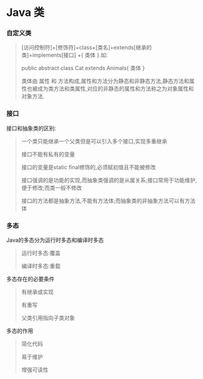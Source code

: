 # Java 类

### 自定义类

> [访问控制符]+[修饰符]+class+[类名]+extends[继承的类]+implements[接口] +{ 类体 }.如:
>
> public abstract class Cat extends Animals{	类体	} 
>
> 类体由 属性 和 方法构成,属性和方法分为静态和非静态方法,静态方法和属性也被成为类方法和类属性,对应的非静态的属性和方法称之为对象属性和对象方法.

### 接口

接口和抽象类的区别:

> 一个类只能继承一个父类但是可以引入多个接口,实现多重继承
>
> 接口不能有私有的变量
>
> 接口的变量是static final修饰的,必须赋初值且不能被修改
>
> 接口强调的是功能的实现,而抽象类强调的是从属关系;接口常用于功能维护,便于修改;而类一般不修改
>
> 接口的方法都是抽象方法,不能有方法体;而抽象类的非抽象方法可以有方法体

### 多态

Java的多态分为运行时多态和编译时多态

> 运行时多态:覆盖
>
> 编译时多态:重载

多态存在的必要条件

> 有继承或实现
>
> 有重写
>
> 父类引用指向子类对象

多态的作用

> 简化代码
>
> 易于维护
>
> 增强可读性

